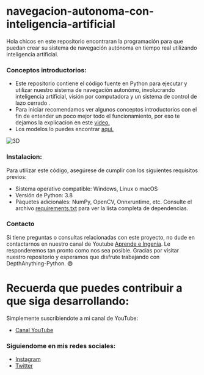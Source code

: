 # navegacion-autonoma-con-inteligencia-artificial
Hola chicos en este repositorio encontraran la programación para que puedan crear su sistema de navegación autónoma en tiempo real utilizando inteligencia artificial.

### Conceptos introductorios:
- Este repositorio contiene el código fuente en Python para ejecutar y utilizar nuestro sistema de navegación autonómo, involucrando inteligencia artificial, visión por computadora y un sistema de control de lazo cerrado .
- Para iniciar recomendamos ver algunos conceptos introductorios con el fin de entender un poco mejor todo el funcionamiento, por eso te dejamos la explicacion en este [video.](https://youtu.be/yTkDeIo98pw)
- Los modelos lo puedes encontrar [aqui.](https://huggingface.co/AprendeIngenia/depth-anyhting/tree/main/depth_anything/models)

![3D](https://github.com/AprendeIngenia/navegacion-autonoma-con-inteligencia-artificial/assets/85022752/3afd6183-2965-4dd3-9c4a-42d9d613b355)


### Instalacion:
Para utilizar este código, asegúrese de cumplir con los siguientes requisitos previos:

- Sistema operativo compatible: Windows, Linux o macOS
- Versión de Python: 3.8
- Paquetes adicionales: NumPy, OpenCV, Onnxruntime, etc. Consulte el archivo [requirements.txt](https://github.com/AprendeIngenia/navegacion-autonoma-con-inteligencia-artificial/blob/82f0a4148d29736c1c39c45fcc2d888c7510e3c2/requirements.txt) para ver la lista completa de dependencias.

### Contacto
Si tiene preguntas o consultas relacionadas con este proyecto, no dude en contactarnos en nuestro canal de Youtube [Aprende e Ingenia](https://www.youtube.com/@AprendeIngenia/videos). Le responderemos tan pronto como nos sea posible.
Gracias por visitar nuestro repositorio y esperamos que disfrute trabajando con DepthAnything-Python. :smile:

# Recuerda que puedes contribuir a que siga desarrollando:
Simplemente suscribiendote a mi canal de YouTube:
- [Canal YouTube](https://www.youtube.com/channel/UCzwHEOCbsZLjfELperJ6VeQ/videos)

### Siguiendome en mis redes sociales: 
- [Instagram](https://www.instagram.com/santiagsanchezr/)
- [Twitter](https://twitter.com/SantiagSanchezR)
